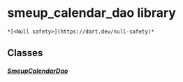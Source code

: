 


# smeup_calendar_dao library






    *[<Null safety>](https://dart.dev/null-safety)*





## Classes

##### [SmeupCalendarDao](../smeup_daos_smeup_calendar_dao/SmeupCalendarDao-class.md)



 















